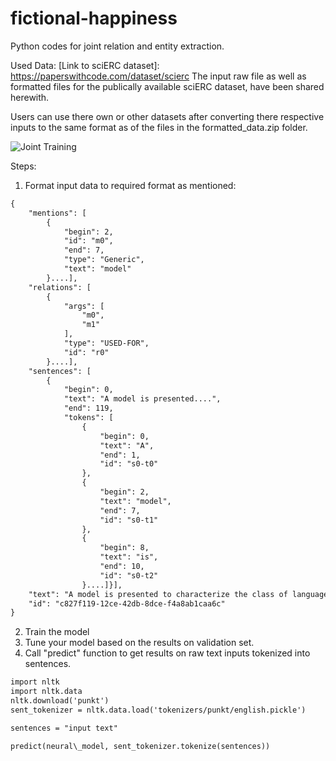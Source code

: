 # fictional-happiness

Python codes for joint relation and entity extraction.

Used Data:
[Link to sciERC dataset]: https://paperswithcode.com/dataset/scierc
The input raw file as well as formatted files for the publically available sciERC dataset, have been shared herewith.

Users can use there own or other datasets after converting there respective inputs to the same format as of the files in the formatted_data.zip folder.

![Joint Training](https://miro.medium.com/max/3688/1*rrIJOpJO8fkFECNHlwq-jQ.png)


Steps:
1. Format input data to required format as mentioned:
```diff
{
    "mentions": [
        {
            "begin": 2,
            "id": "m0",
            "end": 7,
            "type": "Generic",
            "text": "model"
        }....],
	"relations": [
        {
            "args": [
                "m0",
                "m1"
            ],
            "type": "USED-FOR",
            "id": "r0"
        }....],
	"sentences": [
        {
            "begin": 0,
            "text": "A model is presented....",
            "end": 119,
            "tokens": [
                {
                    "begin": 0,
                    "text": "A",
                    "end": 1,
                    "id": "s0-t0"
                },
                {
                    "begin": 2,
                    "text": "model",
                    "end": 7,
                    "id": "s0-t1"
                },
                {
                    "begin": 8,
                    "text": "is",
                    "end": 10,
                    "id": "s0-t2"
                }....]}],
	"text": "A model is presented to characterize the class of languages obtained by adding reduplication to context-free languages....",
    "id": "c827f119-12ce-42db-8dce-f4a8ab1caa6c"
}
```

2. Train the model
3. Tune your model based on the results on validation set.
4. Call "predict" function to get results on raw text inputs tokenized into sentences.
```diff
import nltk
import nltk.data
nltk.download('punkt')
sent_tokenizer = nltk.data.load('tokenizers/punkt/english.pickle')

sentences = "input text"

predict(neural\_model, sent_tokenizer.tokenize(sentences))
```

